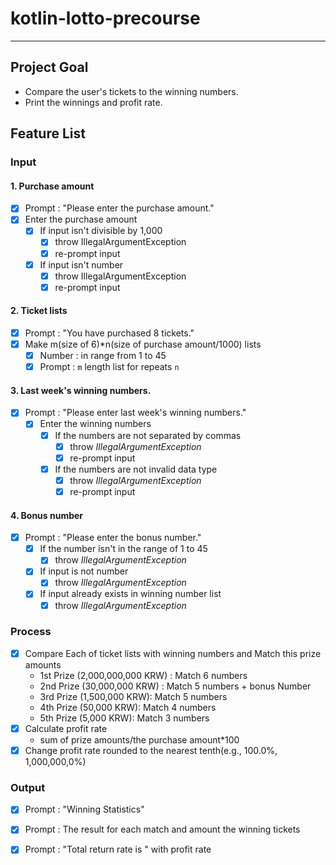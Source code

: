 # kotlin-lotto-precourse

---
## Project Goal
- Compare the user's tickets to the winning numbers.
- Print the winnings and profit rate.
## Feature List
### Input
#### 1. Purchase amount
- [x] Prompt : "Please enter the purchase amount."
- [x] Enter the purchase amount
  - [x] If input isn't divisible by 1,000
    - [x] throw IllegalArgumentException
    - [x] re-prompt input 
  - [x] If input isn't number
    - [x] throw IllegalArgumentException
    - [x] re-prompt input
#### 2. Ticket lists
- [x] Prompt : "You have purchased 8 tickets."
- [x] Make m(size of 6)*n(size of purchase amount/1000) lists
  - [x] Number : in range from 1 to 45
  - [x] Prompt : `m` length list for repeats `n`
#### 3. Last week's winning numbers.
- [x] Prompt : "Please enter last week's winning numbers."
    - [x] Enter the winning numbers
        - [x] If the numbers are not separated by commas
            - [x] throw _IllegalArgumentException_
            - [x] re-prompt input
      - [x] If the numbers are not invalid data type
        - [x] throw _IllegalArgumentException_
        - [x] re-prompt input
#### 4. Bonus number
- [x] Prompt : "Please enter the bonus number."
  - [x] If the number isn't in the range of 1 to 45
      - [x] throw _IllegalArgumentException_
  - [x] If input is not number
    - [x] throw _IllegalArgumentException_
  - [x] If input already exists in winning number list 
    - [x] throw _IllegalArgumentException_
### Process
-[x] Compare Each of ticket lists with winning numbers and Match this prize amounts
  - 1st Prize (2,000,000,000 KRW) : Match 6 numbers 
  - 2nd Prize (30,000,000 KRW) : Match 5 numbers + bonus Number
  - 3rd Prize (1,500,000 KRW): Match 5 numbers 
  - 4th Prize (50,000 KRW): Match 4 numbers
  - 5th Prize (5,000 KRW): Match 3 numbers
-[x] Calculate profit rate
  - sum of prize amounts/the purchase amount*100
-[x] Change profit rate rounded to the nearest tenth(e.g., 100.0%, 1,000,000,0%)

### Output
-[x] Prompt : "Winning Statistics"
-[x] Prompt : The result for each match  and amount the winning tickets
-[x] Prompt : "Total return rate is " with  profit rate

